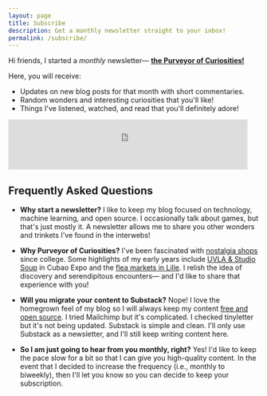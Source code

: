 ```yaml
---
layout: page
title: Subscribe
description: Get a monthly newsletter straight to your inbox!
permalink: /subscribe/
---
```


Hi friends, I started a *monthly* newsletter&mdash; [**the Purveyor of Curiosities!**](https://olegbukatchuk.substack.com/)

Here, you will receive:

* Updates on new blog posts for that month with short commentaries.
* Random wonders and interesting curiosities that you'll like!
* Things I've listened, watched, and read that you'll definitely adore!

<iframe src="https://olegbukatchuk.substack.com/embed" width="480" height="100" style="border:0px solid #EEE; background:fffff8;" frameborder="0" scrolling="no"></iframe>

## Frequently Asked Questions

* **Why start a newsletter?** I like to keep my blog focused on technology,
 machine learning, and open source. I occasionally talk about games, but that's
 just mostly it. A newsletter allows me to share you other wonders and trinkets
 I've found in the interwebs!

* **Why Purveyor of Curiosities?** I've been fascinated with [nostalgia
    shops](https://www.atlasobscura.com/categories/purveyors-of-curiosities)
    since college. Some highlights of my early years include [UVLA & Studio
    Soup](https://www.instagram.com/uvlastore/?hl=en) in Cubao Expo and the
    [flea markets in Lille](https://en.wikipedia.org/wiki/Braderie_de_Lille). I
    relish the idea of discovery and serendipitous encounters&mdash; and I'd
    like to share that experience with you!

* **Will you migrate your content to Substack?** Nope! I love the homegrown
 feel of my blog so I will always keep my content [free and open
 source](https://github.com/ljvmiranda921/ljvmiranda921.github.io). I tried
 Mailchimp but it's complicated. I checked tinyletter but it's not being
 updated. Substack is simple and clean. I'll only use Substack as a newsletter,
 and I'll still keep writing content here.

* **So I am just going to hear from you monthly, right?** Yes! I'd like to keep
    the pace slow for a bit so that I can give you high-quality content. In
    the event that I decided to increase the frequency (i.e., monthly to
    biweekly), then I'll let you know so you can decide to keep your
    subscription.







